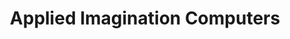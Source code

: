---
title: "Applied Imagination Computers"
url: /bowling-green/applied-imagination-computers/
shop: computer
---